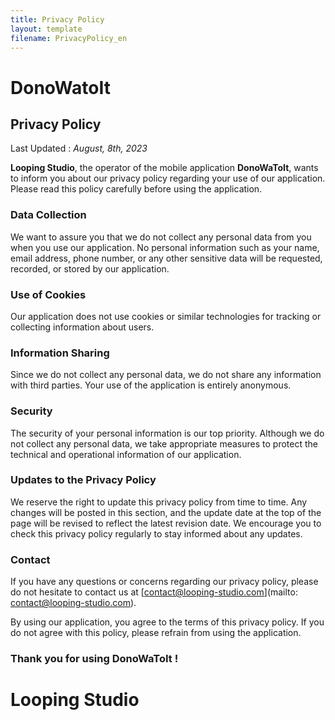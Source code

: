 ```yaml
---
title: Privacy Policy
layout: template
filename: PrivacyPolicy_en
--- 
```


# **DonoWatoIt**

## Privacy Policy

Last Updated : *August, 8th, 2023*

**Looping Studio**, the operator of the mobile application **DonoWaToIt**, wants to inform you about our privacy policy regarding your use of our application. Please read this policy carefully before using the application.

### Data Collection

We want to assure you that we do not collect any personal data from you when you use our application. No personal information such as your name, email address, phone number, or any other sensitive data will be requested, recorded, or stored by our application.

### Use of Cookies

Our application does not use cookies or similar technologies for tracking or collecting information about users.

### Information Sharing

Since we do not collect any personal data, we do not share any information with third parties. Your use of the application is entirely anonymous.

### Security

The security of your personal information is our top priority. Although we do not collect any personal data, we take appropriate measures to protect the technical and operational information of our application.

### Updates to the Privacy Policy

We reserve the right to update this privacy policy from time to time. Any changes will be posted in this section, and the update date at the top of the page will be revised to reflect the latest revision date. We encourage you to check this privacy policy regularly to stay informed about any updates.

### Contact

If you have any questions or concerns regarding our privacy policy, please do not hesitate to contact us at [contact@looping-studio.com](mailto: contact@looping-studio.com).

By using our application, you agree to the terms of this privacy policy. If you do not agree with this policy, please refrain from using the application.

### Thank you for using **DonoWaToIt** !


# Looping Studio

